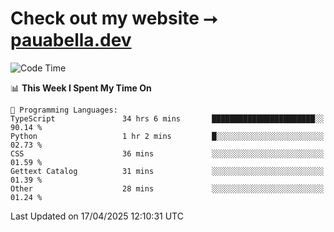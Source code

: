 # Check out my website ⭢ [pauabella.dev](https://pauabella.dev)

<!--START_SECTION:waka-->
![Code Time](http://img.shields.io/badge/Code%20Time-4%2C348%20hrs%2014%20mins-blue)

📊 **This Week I Spent My Time On** 

```text
💬 Programming Languages: 
TypeScript               34 hrs 6 mins       ███████████████████████░░   90.14 % 
Python                   1 hr 2 mins         █░░░░░░░░░░░░░░░░░░░░░░░░   02.73 % 
CSS                      36 mins             ░░░░░░░░░░░░░░░░░░░░░░░░░   01.59 % 
Gettext Catalog          31 mins             ░░░░░░░░░░░░░░░░░░░░░░░░░   01.39 % 
Other                    28 mins             ░░░░░░░░░░░░░░░░░░░░░░░░░   01.24 % 
```


 Last Updated on 17/04/2025 12:10:31 UTC
<!--END_SECTION:waka-->
